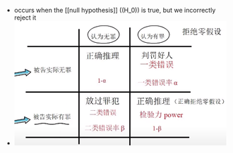 - occurs when the [[null hypothesis]] (\(H_0\)) is true, but we incorrectly reject it
- ![image.png](../assets/image_1718087943297_0.png)